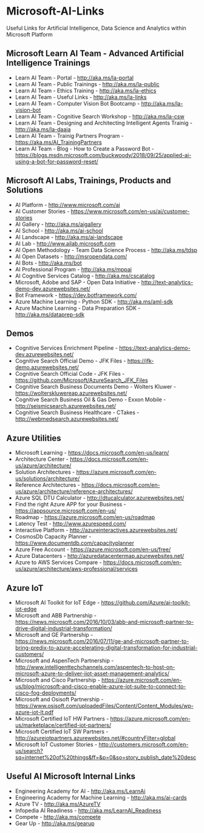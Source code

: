 # Microsoft-AI-Links
Useful Links for Artificial Intelligence, Data Science and Analytics within Microsoft Platform

## Microsoft Learn AI Team - Advanced Artificial Intelligence Trainings
+ Learn AI Team - Portal - http://aka.ms/la-portal
+ Learn AI Team - Public Trainings - http://aka.ms/la-public
+ Learn AI Team - Ethics Training - http://aka.ms/la-ethics
+ Learn AI Team - Useful Links - http://aka.ms/la-links
+ Learn AI Team - Computer Vision Bot Bootcamp - http://aka.ms/la-vision-bot 
+ Learn AI Team - Cognitive Search Workshop - http://aka.ms/la-csw
+ Learn AI Team - Designing and Architecting Intelligent Agents Trainig - http://aka.ms/la-daaia 
+ Learn AI Team - Trainig Partners Program - https://aka.ms/AI_TrainingPartners
+ Learn AI Team - Blog - How to Create a Password Bot - https://blogs.msdn.microsoft.com/buckwoody/2018/09/25/applied-ai-using-a-bot-for-password-reset/

## Microsoft AI Labs, Trainings, Products and Solutions
+ AI Platform - http://www.microsoft.com/ai
+ AI Customer Stories - https://www.microsoft.com/en-us/ai/customer-stories 
+ AI Gallery - http://aka.ms/aigallery
+ AI School - http://aka.ms/ai-school
+ AI Landscape - http://aka.ms/ai-landscape
+ AI Lab - http://www.ailab.microsoft.com 
+ AI Open Methodology - Team Data Science Process - http://aka.ms/tdsp
+ AI Open Datasets - http://msropendata.com/
+ AI Bots - http://aka.ms/bot
+ AI Professional Program - http://aka.ms/mppai
+ AI Cognitive Services Catalog - http://aka.ms/cscatalog 
+ Microsoft, Adobe and SAP - Open Data Initiative - http://text-analytics-demo-dev.azurewebsites.net/
+ Bot Framework - https://dev.botframework.com/
+ Azure Machine Learning - Python SDK - http://aka.ms/aml-sdk
+ Azure Machine Learning - Data Preparation SDK - http://aka.ms/dataprep-sdk

## Demos
+ Cognitive Services Enrichment Pipeline - https://text-analytics-demo-dev.azurewebsites.net/
+ Cognitive Search Official Demo - JFK Files - https://jfk-demo.azurewebsites.net/
+ Cognitive Search Official Code - JFK Files - https://github.com/Microsoft/AzureSearch_JFK_Files
+ Cognitive Search Business Documents Demo - Wolters Kluwer - https://wolterskluwereap.azurewebsites.net/
+ Cognitive Search Business Oil & Gas Demo - Exxon Mobile - http://seismicsearch.azurewebsites.net/
+ Cognitive Search Business Healthcare - CTakes - http://webmedsearch.azurewebsites.net/

## Azure Utilities 
+ Microsoft Learning - https://docs.microsoft.com/en-us/learn/
+ Architecture Center - https://docs.microsoft.com/en-us/azure/architecture/
+ Solution Architectures - https://azure.microsoft.com/en-us/solutions/architecture/
+ Reference Architectures - https://docs.microsoft.com/en-us/azure/architecture/reference-architectures/
+ Azure SQL DTU Calculator - http://dtucalculator.azurewebsites.net/
+ Find the right Azure APP for your Business - https://appsource.microsoft.com/en-us/
+ Roadmap - https://azure.microsoft.com/en-us/roadmap
+ Latency Test - http://www.azurespeed.com/
+ Interactive Platform - http://azureinteractives.azurewebsites.net/
+ CosmosDb Capacity Planner - https://www.documentdb.com/capacityplanner
+ Azure Free Account - https://azure.microsoft.com/en-us/free/
+ Azure Datacenters - http://azuredatacentermap.azurewebsites.net/
+ Azure to AWS Services Compare - https://docs.microsoft.com/en-us/azure/architecture/aws-professional/services

## Azure IoT
+ Microsoft AI Toolkit for IoT Edge - https://github.com/Azure/ai-toolkit-iot-edge
+ Microsoft and ABB Partnership - https://news.microsoft.com/2016/10/03/abb-and-microsoft-partner-to-drive-digital-industrial-transformation/
+ Microsoft and GE Partnership - https://news.microsoft.com/2016/07/11/ge-and-microsoft-partner-to-bring-predix-to-azure-accelerating-digital-transformation-for-industrial-customers/
+ Microsoft and AspenTech Partnership - http://www.intelligenttechchannels.com/aspentech-to-host-on-microsoft-azure-to-deliver-iiot-asset-management-analytics/
+ Microsoft and Cisco Partnership - https://azure.microsoft.com/en-us/blog/microsoft-and-cisco-enable-azure-iot-suite-to-connect-to-cisco-fog-deployments/
+ Microsoft and Osisoft Partnership - https://www.osisoft.com/uploadedFiles/Content/Content_Modules/wp-azure-iot-lt.pdf
+ Microsoft Certified IoT HW Partners - https://azure.microsoft.com/en-us/marketplace/certified-iot-partners/
+ Microsoft Certified IoT SW Partners - http://azureiotpartners.azurewebsites.net/#countryFilter=global
+ Microsoft IoT Customer Stories - http://customers.microsoft.com/en-us/search?sq=internet%20of%20things&ff=&p=0&so=story_publish_date%20desc

## Useful AI Microsoft Internal Links
+ Engineering Academy for AI - http://aka.ms/LearnAi
+ Engineering Academy for Machine Learning - http://aka.ms/ai-cards
+ Azure TV - http://aka.ms/AzureTV
+ Infopedia AI Readiness - http://aka.ms/LearnAI_Readiness
+ Compete - http://aka.ms/compete
+ Gear Up - http://aka.ms/gearup
